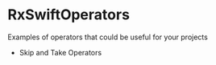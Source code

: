 # RxSwiftOperators
Examples of operators that could be useful for your projects


- Skip and Take Operators
